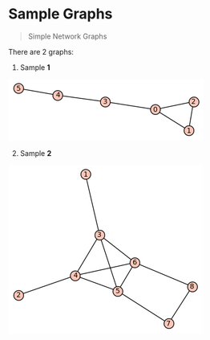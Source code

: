 # Sample Graphs
> Simple Network Graphs

There are 2 graphs:

1. Sample **1**

![Graph 1](sample-1.png)

2. Sample **2**

![Graph 2](sample-2.png)

